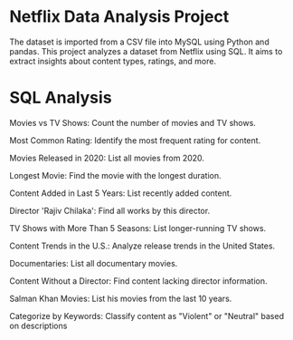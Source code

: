 # Netflix Data Analysis Project

The dataset is imported from a CSV file into MySQL using Python and pandas. This project analyzes a dataset from Netflix using SQL. It aims to extract insights about content types, ratings, and more.

# SQL Analysis

Movies vs TV Shows: Count the number of movies and TV shows.

Most Common Rating: Identify the most frequent rating for content.

Movies Released in 2020: List all movies from 2020.

Longest Movie: Find the movie with the longest duration.

Content Added in Last 5 Years: List recently added content.

Director 'Rajiv Chilaka': Find all works by this director.

TV Shows with More Than 5 Seasons: List longer-running TV shows.

Content Trends in the U.S.: Analyze release trends in the United States.

Documentaries: List all documentary movies.

Content Without a Director: Find content lacking director information.

Salman Khan Movies: List his movies from the last 10 years.

Categorize by Keywords: Classify content as "Violent" or "Neutral" based on descriptions
